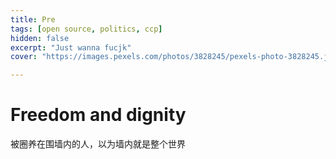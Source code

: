 ```yaml
---
title: Pre
tags: [open source, politics, ccp]
hidden: false
excerpt: "Just wanna fucjk"
cover: "https://images.pexels.com/photos/3828245/pexels-photo-3828245.jpeg?auto=compress&cs=tinysrgb&dpr=2&w=500"

---
```


# Freedom and dignity

被圈养在围墙内的人，以为墙内就是整个世界